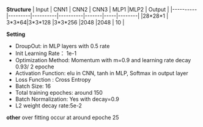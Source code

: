 
**Structure**
  | Input    | CNN1    | CNN2     | CNN3     | MLP1  |MLP2 | Output |
  |----------|---------|----------|----------|-------|-----|--------|
  |28\*28\*1 | 3\*3\*64|3\*3\*128 |3\*3\*256 |2048   |2048 | 10     |

**Setting**
  * DroupOut: in MLP layers with 0.5 rate
  * Init Learning Rate： 1e-1
  * Optimization Method: Momentum with m=0.9 and learning rate decay 0.93/ 2 epoche
  * Activation Function: elu in CNN, tanh in MLP, Softmax in output layer
  * Loss Function : Cross Entropy
  * Batch Size: 16
  * Total training epoches: around 150
  * Batch Normalization: Yes with decay=0.9
  * L2 weight decay rate:5e-2

**other**
over fitting occur at around epoche 25 
